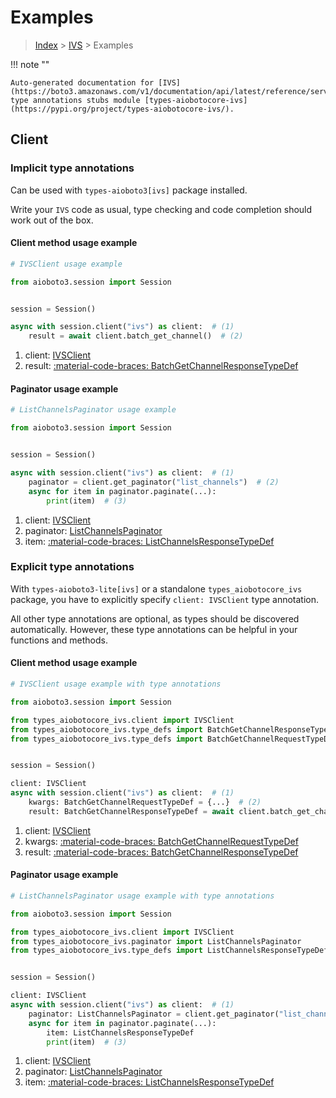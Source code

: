 # Examples

> [Index](../README.md) > [IVS](./README.md) > Examples

!!! note ""

    Auto-generated documentation for [IVS](https://boto3.amazonaws.com/v1/documentation/api/latest/reference/services/ivs.html#ivs)
    type annotations stubs module [types-aiobotocore-ivs](https://pypi.org/project/types-aiobotocore-ivs/).

## Client

### Implicit type annotations

Can be used with `types-aioboto3[ivs]` package installed.

Write your `IVS` code as usual,
type checking and code completion should work out of the box.



#### Client method usage example

```python
# IVSClient usage example

from aioboto3.session import Session


session = Session()

async with session.client("ivs") as client:  # (1)
    result = await client.batch_get_channel()  # (2)
```

1. client: [IVSClient](./client.md)
2. result: [:material-code-braces: BatchGetChannelResponseTypeDef](./type_defs.md#batchgetchannelresponsetypedef)



#### Paginator usage example

```python
# ListChannelsPaginator usage example

from aioboto3.session import Session


session = Session()

async with session.client("ivs") as client:  # (1)
    paginator = client.get_paginator("list_channels")  # (2)
    async for item in paginator.paginate(...):
        print(item)  # (3)
```

1. client: [IVSClient](./client.md)
2. paginator: [ListChannelsPaginator](./paginators.md#listchannelspaginator)
3. item: [:material-code-braces: ListChannelsResponseTypeDef](./type_defs.md#listchannelsresponsetypedef)




### Explicit type annotations

With `types-aioboto3-lite[ivs]`
or a standalone `types_aiobotocore_ivs` package, you have to explicitly specify
`client: IVSClient` type annotation.

All other type annotations are optional, as types should be discovered automatically.
However, these type annotations can be helpful in your functions and methods.


#### Client method usage example

```python
# IVSClient usage example with type annotations

from aioboto3.session import Session

from types_aiobotocore_ivs.client import IVSClient
from types_aiobotocore_ivs.type_defs import BatchGetChannelResponseTypeDef
from types_aiobotocore_ivs.type_defs import BatchGetChannelRequestTypeDef


session = Session()

client: IVSClient
async with session.client("ivs") as client:  # (1)
    kwargs: BatchGetChannelRequestTypeDef = {...}  # (2)
    result: BatchGetChannelResponseTypeDef = await client.batch_get_channel(**kwargs)  # (3)
```

1. client: [IVSClient](./client.md)
2. kwargs: [:material-code-braces: BatchGetChannelRequestTypeDef](./type_defs.md#batchgetchannelrequesttypedef)
3. result: [:material-code-braces: BatchGetChannelResponseTypeDef](./type_defs.md#batchgetchannelresponsetypedef)



#### Paginator usage example

```python
# ListChannelsPaginator usage example with type annotations

from aioboto3.session import Session

from types_aiobotocore_ivs.client import IVSClient
from types_aiobotocore_ivs.paginator import ListChannelsPaginator
from types_aiobotocore_ivs.type_defs import ListChannelsResponseTypeDef


session = Session()

client: IVSClient
async with session.client("ivs") as client:  # (1)
    paginator: ListChannelsPaginator = client.get_paginator("list_channels")  # (2)
    async for item in paginator.paginate(...):
        item: ListChannelsResponseTypeDef
        print(item)  # (3)
```

1. client: [IVSClient](./client.md)
2. paginator: [ListChannelsPaginator](./paginators.md#listchannelspaginator)
3. item: [:material-code-braces: ListChannelsResponseTypeDef](./type_defs.md#listchannelsresponsetypedef)




